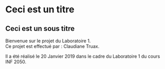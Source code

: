 # Ceci est un titre
## Ceci est un sous titre

Bienvenue sur le projet du Laboratoire 1.  
Ce projet est effectué par : Claudiane Truax.  

Il a été réalisé le 20 Janvier 2019 dans le cadre du Laboratoire 1 du cours INF 2050.  
